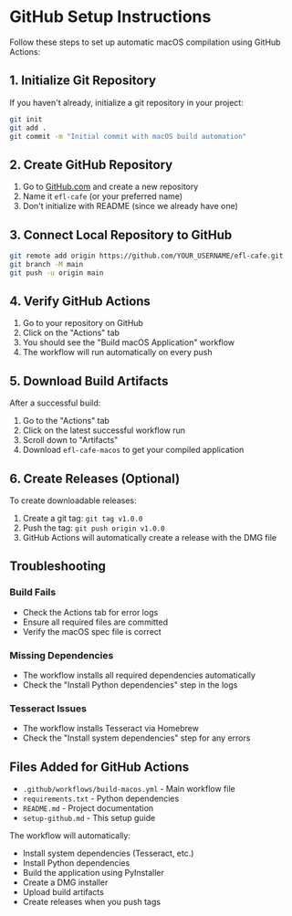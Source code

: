 # GitHub Setup Instructions

Follow these steps to set up automatic macOS compilation using GitHub Actions:

## 1. Initialize Git Repository

If you haven't already, initialize a git repository in your project:

```bash
git init
git add .
git commit -m "Initial commit with macOS build automation"
```

## 2. Create GitHub Repository

1. Go to [GitHub.com](https://github.com) and create a new repository
2. Name it `efl-cafe` (or your preferred name)
3. Don't initialize with README (since we already have one)

## 3. Connect Local Repository to GitHub

```bash
git remote add origin https://github.com/YOUR_USERNAME/efl-cafe.git
git branch -M main
git push -u origin main
```

## 4. Verify GitHub Actions

1. Go to your repository on GitHub
2. Click on the "Actions" tab
3. You should see the "Build macOS Application" workflow
4. The workflow will run automatically on every push

## 5. Download Build Artifacts

After a successful build:

1. Go to the "Actions" tab
2. Click on the latest successful workflow run
3. Scroll down to "Artifacts"
4. Download `efl-cafe-macos` to get your compiled application

## 6. Create Releases (Optional)

To create downloadable releases:

1. Create a git tag: `git tag v1.0.0`
2. Push the tag: `git push origin v1.0.0`
3. GitHub Actions will automatically create a release with the DMG file

## Troubleshooting

### Build Fails
- Check the Actions tab for error logs
- Ensure all required files are committed
- Verify the macOS spec file is correct

### Missing Dependencies
- The workflow installs all required dependencies automatically
- Check the "Install Python dependencies" step in the logs

### Tesseract Issues
- The workflow installs Tesseract via Homebrew
- Check the "Install system dependencies" step for any errors

## Files Added for GitHub Actions

- `.github/workflows/build-macos.yml` - Main workflow file
- `requirements.txt` - Python dependencies
- `README.md` - Project documentation
- `setup-github.md` - This setup guide

The workflow will automatically:
- Install system dependencies (Tesseract, etc.)
- Install Python dependencies
- Build the application using PyInstaller
- Create a DMG installer
- Upload build artifacts
- Create releases when you push tags

